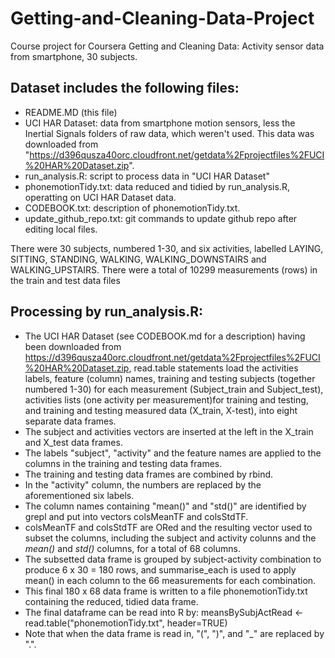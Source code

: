 # Getting-and-Cleaning-Data-Project
Course project for Coursera Getting and Cleaning Data: Activity sensor data from smartphone, 30 subjects.

## Dataset includes the following files:
* README.MD (this file)
* UCI HAR Dataset: data from smartphone motion sensors, less the Inertial Signals folders
of raw data, which weren't used.  This data was downloaded from 
"https://d396qusza40orc.cloudfront.net/getdata%2Fprojectfiles%2FUCI%20HAR%20Dataset.zip".
* run_analysis.R:  script to process data in "UCI HAR Dataset"
* phonemotionTidy.txt: data reduced and tidied by run_analysis.R, operatting on UCI HAR 
Dataset data.
* CODEBOOK.txt: description of phonemotionTidy.txt.
* update_github_repo.txt: git commands to update github repo after editing local files.

There were 30 subjects, numbered 1-30, and six activities, labelled LAYING, SITTING, 
STANDING, WALKING, WALKING_DOWNSTAIRS and WALKING_UPSTAIRS.  There were a total of 10299 
measurements (rows) in the train and test data files

## Processing by run_analysis.R:
* The UCI HAR Dataset (see CODEBOOK.md for a description) having been downloaded from
  https://d396qusza40orc.cloudfront.net/getdata%2Fprojectfiles%2FUCI%20HAR%20Dataset.zip, 
  read.table statements load the activities labels, feature (column) names, training  and 
  testing subjects (together numbered 1-30) for each measurement (Subject_train and 
  Subject_test), activities lists (one activity per measurement)for training and testing, 
  and training and testing measured data (X_train, X-test), into eight separate data 
  frames. 
* The subject and activities vectors are inserted at the left in the X_train and X_test 
data frames.
* The labels "subject", "activity" and the feature names are applied to the columns 
in the training and testing data frames.
* The training and testing data frames are combined by rbind.
* In the "activity" column, the numbers are replaced by the aforementioned six labels.
* The column names containing "mean()" and "std()" are identified by grepl and put into 
vectors colsMeanTF and colsStdTF.
* colsMeanTF and colsStdTF are ORed and the resulting vector used to subset the columns, 
including the subject and activity colunns and the *mean()* and *std()* columns, for a 
total of 68 columns.
* The subsetted data frame is grouped by subject-activity combination to produce 6 x 30 = 
180 rows, and summarise_each is used to apply mean() in each column to the 66 measurements
for each combination.  
* This final 180 x 68 data frame is written to a file phonemotionTidy.txt containing the 
reduced, tidied data frame.
* The final dataframe can be read into R by:
      meansBySubjActRead <- read.table("phonemotionTidy.txt", header=TRUE)
* Note that when the data frame is read in, "(", ")", and "_" are replaced by ".".
